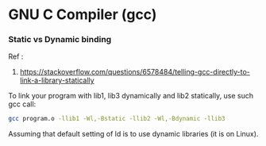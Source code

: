 # GNU C Compiler (gcc)


### Static vs Dynamic binding
Ref : 
1. https://stackoverflow.com/questions/6578484/telling-gcc-directly-to-link-a-library-statically


To link your program with lib1, lib3 dynamically and lib2 statically, use such gcc call:
```sh
gcc program.o -llib1 -Wl,-Bstatic -llib2 -Wl,-Bdynamic -llib3
```
Assuming that default setting of ld is to use dynamic libraries (it is on Linux).
